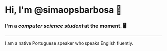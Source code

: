 # Hi, I'm **@simaopsbarbosa** :wave:
### I'm a ***computer science student*** at the moment. :desktop_computer:


---

I am a native Portuguese speaker who speaks English fluently.
